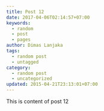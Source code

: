 ```yaml
---
title: Post 12
date: 2017-04-06T02:14:57+07:00
keywords:
  - random
  - post
  - pages
author: Dimas Lanjaka
tags:
  - random post
  - untagged
category:
  - random post
  - uncategorized
updated: 2015-04-21T23:13:01+07:00
---
```

This is content of post 12